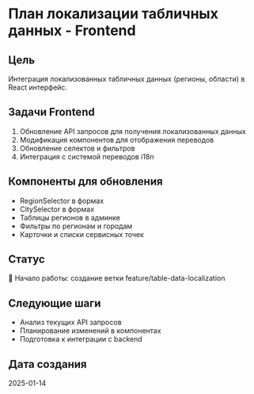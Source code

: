 # План локализации табличных данных - Frontend

## Цель
Интеграция локализованных табличных данных (регионы, области) в React интерфейс.

## Задачи Frontend
1. Обновление API запросов для получения локализованных данных
2. Модификация компонентов для отображения переводов
3. Обновление селектов и фильтров
4. Интеграция с системой переводов i18n

## Компоненты для обновления
- RegionSelector в формах
- CitySelector в формах
- Таблицы регионов в админке
- Фильтры по регионам и городам
- Карточки и списки сервисных точек

## Статус
🚀 Начало работы: создание ветки feature/table-data-localization

## Следующие шаги
- Анализ текущих API запросов
- Планирование изменений в компонентах
- Подготовка к интеграции с backend

## Дата создания
2025-01-14 